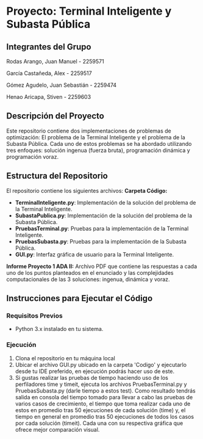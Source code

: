 # Proyecto: Terminal Inteligente y Subasta Pública

## Integrantes del Grupo

Rodas Arango, Juan Manuel - 2259571

García Castañeda, Alex - 2259517

Gómez Agudelo, Juan Sebastián - 2259474

Henao Aricapa, Stiven - 2259603

## Descripción del Proyecto
Este repositorio contiene dos implementaciones de problemas de optimización: El problema de la Terminal Inteligente y el problema de la Subasta Pública. Cada uno de estos problemas se ha abordado utilizando tres enfoques: solución ingenua (fuerza bruta), programación dinámica y programación voraz.

## Estructura del Repositorio
El repositorio contiene los siguientes archivos:
**Carpeta Código:**
  - **TerminalInteligente.py**: Implementación de la solución del problema de la Terminal Inteligente.
  - **SubastaPublica.py**: Implementación de la solución del problema de la Subasta Pública.
  - **PruebasTerminal.py**: Pruebas para la implementación de la Terminal Inteligente.
  - **PruebasSubasta.py**: Pruebas para la implementación de la Subasta Pública.
  - **GUI.py**: Interfaz gráfica de usuario para la Terminal Inteligente.

**Informe Proyecto 1 ADA II:**
Archivo PDF que contiene las respuestas a cada uno de los puntos planteados en el enunciado y las complejidades computacionales de las 3 soluciones: ingenua, dinámica y voraz.

## Instrucciones para Ejecutar el Código

### Requisitos Previos
- Python 3.x instalado en tu sistema.

### Ejecución
1. Clona el repositorio en tu máquina local
2. Ubicar el archivo GUI.py ubicado en la carpeta 'Codigo' y ejecutarlo desde tu IDE preferido, en ejecución podrás hacer uso de este.
3. Si gustas realizar las pruebas de tiempo haciendo uso de los perfiladores time y timeit, ejecuta los archivos PruebasTerminal.py y PruebasSubasta.py (darle tiempo a estos test). Como resultado tendrás salida en consola del tiempo tomado para llevar a cabo las pruebas de varios casos de crecimiento, el tiempo que toma realizar cada uno de estos en promedio tras 50 ejecuciones de cada solución (time) y, el tiempo en general en promedio tras 50 ejecuciones de todos los casos por cada solución (timeit). Cada una con su respectiva gráfica que ofrece mejor comparación visual.
